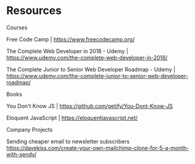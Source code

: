 # Resources

Courses

Free Code Camp | https://www.freecodecamp.org/

The Complete Web Developer in 2018 - Udemy | https://www.udemy.com/the-complete-web-developer-in-2018/

The Complete Junior to Senior Web Developer Roadmap - Udemy | https://www.udemy.com/the-complete-junior-to-senior-web-developer-roadmap/



Books

You Don't Know JS | https://github.com/getify/You-Dont-Know-JS

Eloquent JavaScript | https://eloquentjavascript.net/



Company Projects 

Sending cheaper email to newsletter subscribers https://davekiss.com/create-your-own-mailchimp-clone-for-5-a-month-with-sendy/
